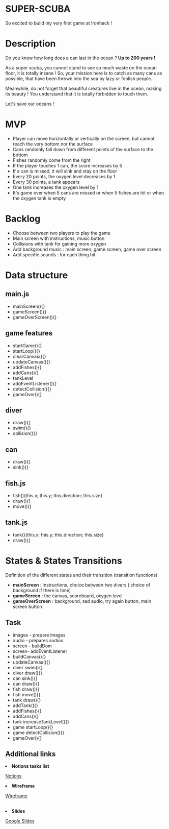 # SUPER-SCUBA

So excited to build my very first game at Ironhack !

<h1> Description </h1>
Do you know how long does a can last in the ocean ?
<b>Up to 200 years ! </b>
<p>As a super scuba, you cannot stand to see so much waste on the ocean floor, it is totally insane !
So, your mission here is to catch as many cans as possible, that have been thrown into the sea by lazy or foolish people. </p>
<p>Meanwhile, do not forget that beautiful creatures live in the ocean, making its beauty ! You understand that it is totally forbidden to touch them. </p>

<p> Let's save our oceans ! </p>

<h1> MVP </h1>
<ul>
<li> Player can move horizontally or vertically on the screen, but cannot reach the very bottom nor the surface </li>
<li> Cans randomly fall down from different points of the surface to the bottom</li>
<li> Fishes randomly come from the right </li>
<li> If the player touches 1 can, the score increases by 5</li>
<li> If a can is missed, it will sink and stay on the floor </li>
<li> Every 20 points, the oxygen level decreases by 1 </li>
<li> Every 30 points, a tank appears </li>
<li> One tank increases the oxygen level by 1 </li>
<li> It's game over when 5 cans are missed or when 5 fishes are hit or when the oxygen tank is empty </li>
</ul>

<h1> Backlog </h1>
<ul>
<li> Choose between two players to play the game </li>
<li> Main screen with instructions, music button</li>
<li>Collisions with tank for gaining more oxygen</li>
<li> Add background music : main screen, game screen, game over screen </li>
<li> Add specific sounds : for each thing hit </li>
</ul>

<h1> Data structure </h1>

<h2> main.js</h2>
<ul>
<li> mainScreen(){}</li>
<li> gameScreen(){}</li>
<li> gameOverScreen(){}</li>
</ul>

<h2> game features</h2>
<ul>
<li> startGame(){}</li>
<li> startLoop(){}</li>
<li> clearCanvas(){}</li>
<li> updateCanvas(){}</li>
<li> addFishes(){}</li>
<li> addCans(){}</li>
<li> tankLevel</li>
<li> addEventListener(){}</li>
<li> detectCollision(){}</li>
<li> gameOver(){}</li>
</ul>

<h2> diver</h2>
<ul>

<li> draw(){}</li>
<li> swim(){}</li>
<li> collision(){}</li>
</ul>

<h2> can</h2>
<ul>
<li> draw(){}</li>
<li> sink(){}</li>
</ul>

<h2> fish.js</h2>
<ul>
<li> fish(){this.x; this.y; this.direction; this.size}</li>
<li> draw(){}</li>
<li> move(){}</li>
</ul>

<h2> tank.js</h2>
<ul>
<li> tank(){this.x; this.y; this.direction; this.size}</li>
<li> draw(){}</li>
</ul>

<h1> States & States Transitions</h1>
Definition of the different states and their transition (transition functions)
<ul>
<li> <b> mainScreen</b> : instructions, choice between two divers ( choice of background if there is time)</li>
<li> <b> gameScreen</b> : the canvas, scoreboard, oxygen level</li>
<li> <b> gameOverScreen</b> : background, sad audio, try again button, main screen button</li>
</ul>

<h2> Task </h2>
<ul>
<li> images - prepare images</li>
<li> audio - prepares audios</li>
<li> screen - buildDom</li>
<li> screen- addEventListener</li>
<li> buildCanvas(){}</li>
<li> updateCanvas(){}</li>
<li> diver swim(){} </li>
<li> diver draw(){} </li>
<li> can sink(){} </li>
<li> can draw(){} </li>
<li> fish draw(){} </li>
<li> fish move(){} </li>
<li> tank draw(){} </li>
<li> addTank(){}</li>
<li> addFishes(){}</li>
<li> addCans(){}</li>
<li> tank increaseTankLevel(){}</li>
<li> game startLoop(){} </li>
<li> game detectCollision(){}</li>
<li> gameOver(){}</li>

</ul>

<h2> Additional links </h2>
<li> <b> Notions tasks list</b> </li>
<p> <a href="https://www.notion.so/d0f740dd395e42cb9d702cb66794b347?v=8fd16e9a4ec04c16b173d924528e3433" >Notions</a> </p>

<li> <b> Wireframe</b> </li>
<p><a href=https://anja38441.invisionapp.com/freehand/first-game-YXp92D8TB>Wireframe</a></p>
</br>
<li> <b> Slides</b>  </li>
<p><a href="https://docs.google.com/presentation/d/1CRr2alYN7oQ0NOeG6zYvAc4ad_atMyjj2ZSb3UtXBK8/edit?usp=sharing"> Google Slides</a></p>
